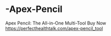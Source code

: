 # -Apex-Pencil
 Apex Pencil: The All-in-One Multi-Tool Buy Now https://perfecthealthtalk.com/apex-pencil_tool
